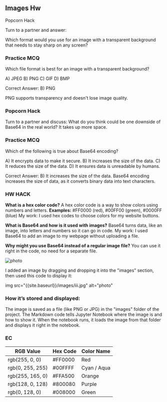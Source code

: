 ## Images Hw


Popcorn Hack

Turn to a partner and answer:

Which format would you use for an image with a transparent background that needs to stay sharp on any screen?


### Practice MCQ 

Which file format is best for an image with a transparent background?

 A) JPEG
 B) PNG
 C) GIF
 D) BMP


Correct Answer: B) PNG

PNG supports transparency and doesn't lose image quality.



### Popcorn Hack

Turn to a partner and discuss: What do you think could be one downside of Base64 in the real world? It takes up more space.


### Practice MCQ


Which of the following is true about Base64 encoding?

 A) It encrypts data to make it secure.
 B) It increases the size of the data.
 C) It reduces the size of the data.
 D) It ensures data is unreadable by humans.

Correct Answer: B) It increases the size of the data.
Base64 encoding increases the size of data, as it converts binary data into text characters.



### HW HACK


**What is a hex color code?**
A hex color code is a way to show colors using numbers and letters.
**Examples:** #FF0000 (red), #00FF00 (green), #0000FF (blue)
My work: I used hex codes to choose colors for my website buttons.

**What is Base64 and how is it used with images?**
Base64 turns data, like an image, into letters and numbers so it can go in code.
My work: I used Base64 to add an image to my webpage without uploading a file.

**Why might you use Base64 instead of a regular image file?**
You can use it right in the code, no need for a separate file.



<img src="{{site.baseurl}}/images/iii.jpg" alt="photo">



I added an image by dragging and dropping it into the "images" section, then used this code to display it:


img src="{{site.baseurl}}/images/iii.jpg" alt="photo"


### How it’s stored and displayed:
The image is saved as a file (like PNG or JPG) in the "images" folder of the project. The Markdown code tells Jupyter Notebook where the image is and how to show it. When the notebook runs, it loads the image from that folder and displays it right in the notebook.


### EC


| RGB Value         | Hex Code  | Color Name  |
|-------------------|-----------|------------------------|
| rgb(255, 0, 0)    | #FF0000   | Red                    |
| rgb(0, 255, 255)  | #00FFFF   | Cyan / Aqua            |
| rgb(255, 165, 0)  | #FFA500   | Orange                 |
| rgb(128, 0, 128)  | #800080   | Purple                 |
| rgb(0, 128, 0)    | #008000   | Green                  |
